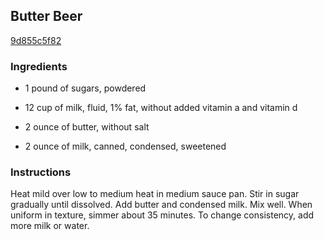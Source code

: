 ## Butter Beer

[9d855c5f82](http://www.food.com/recipe/butter-beer-417644)

### Ingredients

 - 1 pound of sugars, powdered

 - 12 cup of milk, fluid, 1% fat, without added vitamin a and vitamin d

 - 2 ounce of butter, without salt

 - 2 ounce of milk, canned, condensed, sweetened

### Instructions

Heat mild over low to medium heat in medium sauce pan. Stir in sugar gradually until dissolved. Add butter and condensed milk. Mix well. When uniform in texture, simmer about 35 minutes. To change consistency, add more milk or water.
